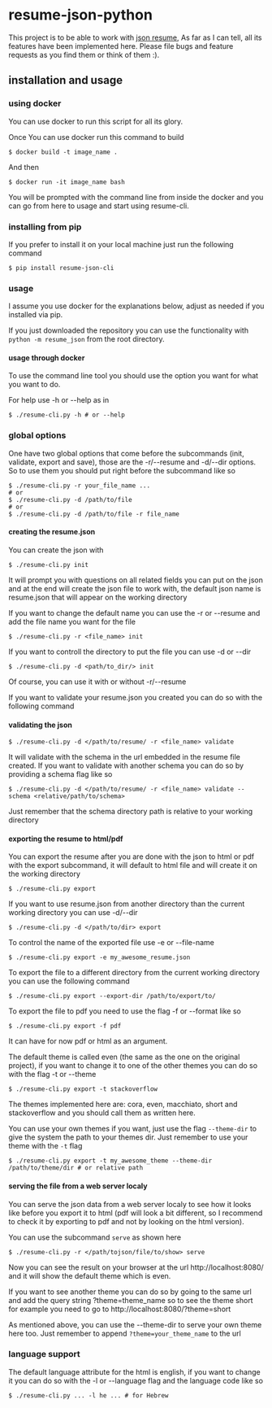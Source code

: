 # resume-json-python
This project is to be able to work with [json resume](https://jsonresume.org/),
As far as I can tell, all its features have been implemented here.
Please file bugs and feature requests as you find them or think of them :).

## installation and usage

### using docker
You can use docker to run this script for all its glory.

Once You can use docker run this command to build

    $ docker build -t image_name .
And then

    $ docker run -it image_name bash
You will be prompted with the command line from inside the docker and you can go from
here to usage and start using resume-cli.

### installing from pip
If you prefer to install it on your local machine just run the following command

    $ pip install resume-json-cli
### usage
I assume you use docker for the explanations below, adjust as needed if you
installed via pip.

If you just downloaded the repository you can use the functionality with
`python -m resume_json` from the root directory.

#### usage through docker
To use the command line tool you should use the option you want for
what you want to do.

For help use -h or --help as in

    $ ./resume-cli.py -h # or --help

### global options
One have two global options that come before the subcommands (init, validate, export
and save), those are the -r/--resume and -d/--dir options. So to use them you should
put right before the subcommand like so

    $ ./resume-cli.py -r your_file_name ...
    # or
    $ ./resume-cli.py -d /path/to/file
    # or
    $ ./resume-cli.py -d /path/to/file -r file_name

#### creating the resume.json
You can create the json with

    $ ./resume-cli.py init
It will prompt you with questions on all related fields you can put on the json
and at the end will create the json file to work with, the default json name is
resume.json that will appear on the working directory

If you want to change the default name you can use the -r or --resume and add the
file name you want for the file

    $ ./resume-cli.py -r <file_name> init

If you want to controll the directory to put the file you can use -d or --dir

    $ ./resume-cli.py -d <path/to_dir/> init
Of course, you can use it with or without -r/--resume

If you want to validate your resume.json you created you can do so with the
following command

#### validating the json
    $ ./resume-cli.py -d </path/to/resume/ -r <file_name> validate
It will validate with the schema in the url embedded in the resume file created.
If you want to validate with another schema you can do so by providing a schema flag
like so

    $ ./resume-cli.py -d </path/to/resume/ -r <file_name> validate --schema <relative/path/to/schema>
Just remember that the schema directory path is relative to your working directory

#### exporting the resume to html/pdf
You can export the resume after you are done with the json to html or pdf with the
export subcommand, it will default to html file and will create it on the working
directory

    $ ./resume-cli.py export
If you want to use resume.json from another directory than the current working directory
you can use -d/--dir

    $ ./resume-cli.py -d </path/to/dir> export
To control the name of the exported file use -e or --file-name

    $ ./resume-cli.py export -e my_awesome_resume.json
To export the file to a different directory from the current working directory you can
use the following command

    $ ./resume-cli.py export --export-dir /path/to/export/to/
To export the file to pdf you need to use the flag -f or --format like so

    $ ./resume-cli.py export -f pdf
It can have for now pdf or html as an argument.

The default theme is called even (the same as the one on the original project), if
you want to change it to one of the other themes you can do so with the flag -t or
--theme

    $ ./resume-cli.py export -t stackoverflow
The themes implemented here are: cora, even, macchiato, short and stackoverflow and
you should call them as written here.

You can use your own themes if you want, just use the flag `--theme-dir` to give the
system the path to your themes dir. Just remember to use your theme with the `-t`
flag

    $ ./resume-cli.py export -t my_awesome_theme --theme-dir /path/to/theme/dir # or relative path

#### serving the file from a web server localy
You can serve the json data from a web server localy to see how it looks like before
you export it to html (pdf will look a bit different, so I recommend to check it by
exporting to pdf and not by looking on the html version).

You can use the subcommand `serve` as shown here

    $ ./resume-cli.py -r </path/tojson/file/to/show> serve
Now you can see the result on your browser at the url http://localhost:8080/ and it
will show the default theme which is even.

If you want to see another theme you can do so by going to the same url and add the
query string ?theme=theme_name so to see the theme short for example you need to go to
http://localhost:8080/?theme=short

As mentioned above, you can use the --theme-dir to serve your own theme here too.
Just remember to append `?theme=your_theme_name` to the url

### language support
The default language attribute for the html is english, if you want to change
it you can do so with the -l or --language flag and the language code like so

    $ ./resume-cli.py ... -l he ... # for Hebrew
